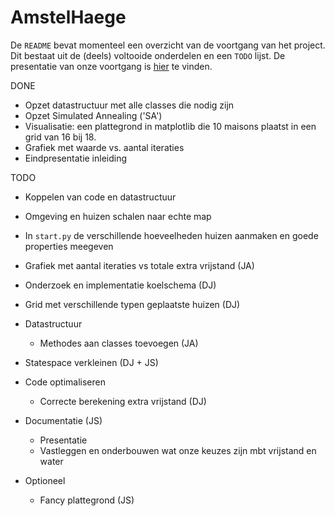 # AmstelHaege

De ``README`` bevat momenteel een overzicht van de voortgang van het project. 
Dit bestaat uit de (deels) voltooide onderdelen en een ``TODO`` lijst.
De presentatie van onze voortgang is [hier](https://docs.google.com/presentation/d/1-ykhshuqPHTAuamN9fnqhy0t02G3UZbm6g8HnmtCyvM/edit?usp=sharing) te vinden.

DONE

- Opzet datastructuur met alle classes die nodig zijn
- Opzet Simulated Annealing ('SA')
- Visualisatie: een plattegrond in matplotlib die 10 maisons plaatst in een grid van 16 bij 18.
- Grafiek met waarde vs. aantal iteraties
- Eindpresentatie inleiding

TODO

- Koppelen van code en datastructuur
- Omgeving en huizen schalen naar echte map
- In ``start.py`` de verschillende hoeveelheden huizen aanmaken en goede properties meegeven
- Grafiek met aantal iteraties vs totale extra vrijstand (JA)
- Onderzoek en implementatie koelschema (DJ)
- Grid met verschillende typen geplaatste huizen (DJ)

- Datastructuur
  - Methodes aan classes toevoegen (JA)
- Statespace verkleinen (DJ + JS)
- Code optimaliseren
  - Correcte berekening extra vrijstand (DJ)
- Documentatie (JS)
  - Presentatie
  - Vastleggen en onderbouwen wat onze keuzes zijn mbt vrijstand en water
  
- Optioneel
  - Fancy plattegrond (JS)
  

